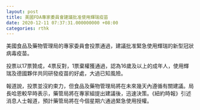 ```yaml
---
layout: post
title: 美國FDA專家委員會建議批准使用輝瑞疫苗
date: 2020-12-11 07:37:31.000000000 +08:00
categories: rthk
---
```


美國食品及藥物管理局的專家委員會投票通過，建議批准緊急使用輝瑞的新型冠狀病毒疫苗。

投票以17票贊成，4票反對，1票棄權獲通過，認為16歲及以上的成年人，使用輝瑞及德國夥伴共同研發疫苗的好處，大過已知風險。

報道說，投票並沒約束力，但食品及藥物管理局將在未來幾天內遵循有關建議。局長哈恩較早時表示，藥管局將在專家組提出建議後，迅速決策。《紐約時報》引述消息人士報道，預計藥管局將在今個星期六通過緊急使用授權。
